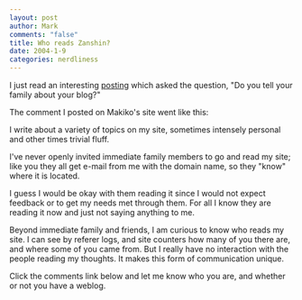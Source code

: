 ```yaml
--- 
layout: post
author: Mark
comments: "false"
title: Who reads Zanshin?
date: 2004-1-9
categories: nerdliness
---
```

I just read an interesting <a href="http://www.makikoitoh.com/archives/2004/01/09/do_you_tell_your_family.php" title="makiko itoh">posting</a> which asked the question, "Do you tell your family about your blog?"

The comment I posted on Makiko's site went like this:
<p class="quote"> I write about a variety of topics on my site, sometimes intensely personal and other times trivial fluff.</p>
I've never openly invited immediate family members to go and read my site; like you they all get e-mail from me with the domain name, so they "know" where it is located.

I guess I would be okay with them reading it since I would not expect feedback or to get my needs met through them. For all I know they are reading it now and just not saying anything to me.

Beyond immediate family and friends, I am curious to know who reads my site. I can see by referer logs, and site counters how many of you there are, and where some of you came from. But I really have no interaction with the people reading my thoughts. It makes this form of communication unique.

Click the comments link below and let me know who you are, and whether or not you have a weblog.
